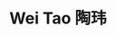 ---
layout: page
title: Wei Tao 陶玮
description: Master's Student<br />硕士研究生<br />&nbsp;
img: /assets/img/tw.jpeg
bio: >
    Wei is a native of Huanggang, Hubei who grew up in Guilin, Guangxi. She graduated from the Biopharmaceutical Department of Huazhong University of Science and Technology with a bachelor's degree. Although she is a cross-professional, she is also working hard to become a person who can complete the project independently in the COmics Lab. She likes volleyball, swimming, playing piano, singing, novels with exciting plots and warm words, and two lovely puffs at home, Border Collie Pudding and Stray Dog (used to be) Dongdong.
bio_cn: >
    陶玮是个在广西桂林长大的湖北黄冈人。本科毕业于华中科技大学生物制药系，虽然是跨专业，但她也正在努力成为COmics Lab中能独立完成课题的人。她喜欢排球、游泳、弹琴、唱歌、情节扣人心弦文字温暖的小说、家里两只可爱的汪——边牧布丁和流浪犬东东。
email: 12133150@mail.sustech.edu.cn
importance: 5
category: Student
---